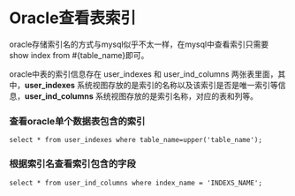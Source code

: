 # Oracle查看表索引

oracle存储索引名的方式与mysql似乎不太一样，在mysql中查看索引只需要show index from #{table_name}即可。

oracle中表的索引信息存在 user_indexes 和 user_ind_columns 两张表里面，其中，**user_indexes** 系统视图存放的是索引的名称以及该索引是否是唯一索引等信息，**user_ind_columns** 系统视图存放的是索引名称，对应的表和列等。

###  查看oracle单个数据表包含的索引

```
select * from user_indexes where table_name=upper('table_name');
```

### 根据索引名查看索引包含的字段

```
select * from user_ind_columns where index_name = 'INDEXS_NAME';
```

